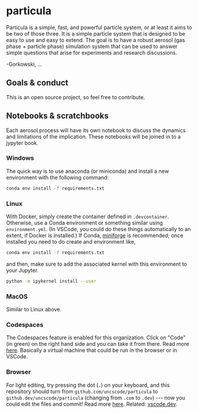 # particula

Particula is a simple, fast, and powerful particle system, or at least it aims to be two of those three. 
It is a simple particle system that is designed to be easy to use and easy to extend.
The goal is to have a robust aerosol (gas phase + particle phase) simulation system that can be used to answer simple questions that arise for experiments and research discussions. 

-Gorkowski, ...

## Goals & conduct

This is an open source project, so feel free to contribute. 

## Notebooks & scratchbooks

Each aerosol process will have its own notebook to discuss the dynamics and limitations of the implication. 
These notebooks will be joined in to a jypyter book. 


<!-- ## Run & viz -->

<!-- ### Local environment (recommendation: use VSCode) -->

### Windows

The quick way is to use anaconda (or miniconda) and install a new environment with the following command: 

```bash
conda env install -f requirements.txt
```



### Linux

With Docker, simply create the container defined in `.devcontainer`. Otherwise, use a Conda environment or something similar using `environment.yml`. (In VSCode, you could do these things automatically to an extent, if Docker is installed.) If Conda, [miniforge](https://github.com/conda-forge/miniforge) is recommended; once installed you need to do create and environment like,

```bash
conda env install -f requirements.txt
```

and then, make sure to add the associated kernel with this environment to your Jupyter.

```bash
python -m ipykernel install --user
```

### MacOS

Similar to Linux above.

### Codespaces

The Codespaces feature is enabled for this organization. Click on "Code" (in green) on the right hand side and you can take it from there. Read more [here](https://github.com/features/codespaces). Basically a virtual machine that could be run in the browser or in VSCode.

### Browser

For light editing, try pressing the dot (`.`) on your keyboard, and this repository should turn from `github.com/uncscode/particula` to `github.dev/uncscode/particula` (changing from `.com` to `.dev`) --- now you could edit the files and commit! Read more [here](https://docs.github.com/en/codespaces/the-githubdev-web-based-editor). Related: [vscode.dev](https://vscode.dev).

<!-- ## Experimental features

Planned future activities

### Inverse methods + ML/DL

### Instrument inversions -->
